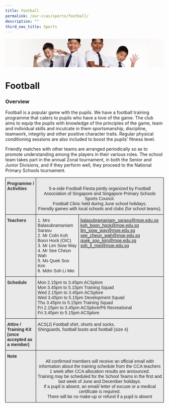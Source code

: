 ```yaml
---
title: Football
permalink: /our-ccas/sports/football/
description: ""
third_nav_title: Sports
---
```

![](/images/Sub-banner2.jpg)

Football
========

### Overview

Football is a popular game with the pupils. We have a football training programme that caters to pupils who have a love of the game. The club aims to equip the pupils with knowledge of the principles of the game, team and individual skills and inculcate in them sportsmanship, discipline, teamwork, integrity and other positive character traits. Regular physical conditioning sessions are also included to boost the pupils’ fitness level.

  

Friendly matches with other teams are arranged periodically so as to promote understanding among the players in their various roles. The school team takes part in the annual Zonal tournament, in both the Senior and Junior Divisions, and if they perform well, they proceed to the National Primary Schools tournament.

<style type="text/css">
.tg  {border-collapse:collapse;border-spacing:0;}
.tg td{border-color:black;border-style:solid;border-width:1px;font-family:Arial, sans-serif;font-size:14px;
  overflow:hidden;padding:10px 5px;word-break:normal;}
.tg th{border-color:black;border-style:solid;border-width:1px;font-family:Arial, sans-serif;font-size:14px;
  font-weight:normal;overflow:hidden;padding:10px 5px;word-break:normal;}
.tg .tg-8l4p{background-color:#EAEAEA;color:#232323;text-align:left;vertical-align:top}
.tg .tg-exxo{background-color:#EAEAEA;color:#21088A;text-align:left;vertical-align:top}
.tg .tg-bt94{background-color:#EAEAEA;color:#232323;font-weight:bold;text-align:left;vertical-align:top}
.tg .tg-rlhx{background-color:#EAEAEA;color:#232323;text-align:center;vertical-align:top}
.tg .tg-zpyo{background-color:#EEE;color:#232323;text-align:left;vertical-align:top}
</style>
<table class="tg">
<thead>
  <tr>
    <th class="tg-bt94">Programme / <br>Activities</th>
    <th class="tg-rlhx" colspan="2"><br>5-a-side Football Fiesta jointly organized by Football Association of Singapore and Singapore Primary Schools Sports Council.<br>Football Clinic held during June school holidays.<br>Friendly games with local schools and clubs (for school teams).<br></th>
  </tr>
</thead>
<tbody>
  <tr>
    <td class="tg-bt94">Teachers<br><br><br><br><br><br></td>
    <td class="tg-zpyo"><span style="background-color:#EEE">1. Mrs Balasubramaniam Sarasu</span><br><span style="background-color:#EEE">2. Mr Colin Koh Boon Hock (OIC)</span><br><span style="background-color:#EEE">3. Mr Lim Siow Way</span><br><span style="background-color:#EEE">4. Mr See Cheun Wah</span><br><span style="background-color:#EEE">5. Ms Quek Soo Kim</span><br><span style="background-color:#EEE">6. Mdm Soh Li Mei</span><br></td>
    <td class="tg-exxo"><a href="mailto:balasubramaniam_sarasu@moe.edu.sg">balasubramaniam_sarasu@moe.edu.sg</a><br><a href="mailto:koh_boon_hock@moe.edu.sg">koh_boon_hock@moe.edu.sg</a><br><a href="mailto:lim_siow_way@moe.edu.sg">lim_siow_way@moe.edu.sg</a><br><a href="mailto:see_cheun_wah@moe.edu.sg">see_cheun_wah@moe.edu.sg</a><br><a href="mailto:quek_soo_kim@moe.edu.sg">quek_soo_kim@moe.edu.sg</a><br><a href="mailto:soh_li_mei@moe.edu.sg">soh_li_mei@moe.edu.sg</a></td>
  </tr>
  <tr>
    <td class="tg-bt94">Schedule<br><br><br><br><br><br></td>
    <td class="tg-8l4p" colspan="2">Mon 2.15pm to 3.45pm ACSplore<br>Mon 3.45pm to 5.15pm Training Squad<br>Wed 2.15pm to 3.45pm ACSplore<br>Wed 3.45pm to 5.15pm Development Squad<br>Thu 3.45pm to 5.15pm Training Squad<br>Fri 2.15pm to 3.45pm ACSplore/P6 Recreational<br>Fri 3.45pm to 5.15pm ACSplore</td>
  </tr>
  <tr>
    <td class="tg-bt94">Attire / Training Kit (once accepted as a member)</td>
    <td class="tg-8l4p" colspan="2"><span style="color:#232323">ACS(J) Football shirt, shorts and socks.</span><br><span style="color:#232323">Shinguards, football boots and football (size 4)</span></td>
  </tr>
  <tr>
    <td class="tg-bt94">Note<br><br><br><br></td>
    <td class="tg-rlhx" colspan="2"><br>All confirmed members will receive an official email with information about the training schedule from the CCA teachers 1 week after CCA allocation results are announced.<br>Training may be scheduled for the School Teams in the first and last week of June and December holidays.<br>If a pupil is absent, an email/ letter of excuse or a medical certificate is required.<br>There will be no make-up or refund if a pupil is absent</td>
  </tr>
</tbody>
</table>